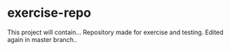 # exercise-repo
This project will contain...
Repository made for exercise and testing.
Edited again in master branch..

